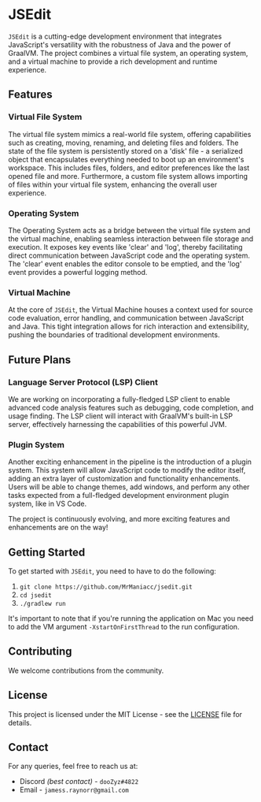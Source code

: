 # JSEdit

`JSEdit` is a cutting-edge development environment that integrates JavaScript's versatility with the robustness of Java
and the power of GraalVM. The project combines a virtual file system, an operating system, and a virtual machine to
provide a rich development and runtime experience.

## Features

### Virtual File System

The virtual file system mimics a real-world file system, offering capabilities such as creating, moving, renaming, and
deleting files and folders. The state of the file system is persistently stored on a 'disk' file - a serialized object
that encapsulates everything needed to boot up an environment's workspace. This includes files, folders, and editor
preferences like the last opened file and more. Furthermore, a custom file system allows importing of files within your
virtual file system, enhancing the overall user experience.

### Operating System

The Operating System acts as a bridge between the virtual file system and the virtual machine, enabling seamless
interaction between file storage and execution. It exposes key events like 'clear' and 'log', thereby facilitating
direct communication between JavaScript code and the operating system. The 'clear' event enables the editor console to
be emptied, and the 'log' event provides a powerful logging method.

### Virtual Machine

At the core of `JSEdit`, the Virtual Machine houses a context used for source code evaluation, error handling, and
communication between JavaScript and Java. This tight integration allows for rich interaction and extensibility, pushing
the boundaries of traditional development environments.

## Future Plans

### Language Server Protocol (LSP) Client

We are working on incorporating a fully-fledged LSP client to enable advanced code analysis features such as debugging,
code completion, and usage finding. The LSP client will interact with GraalVM's built-in LSP server, effectively
harnessing the capabilities of this powerful JVM.

### Plugin System

Another exciting enhancement in the pipeline is the introduction of a plugin system. This system will allow JavaScript
code to modify the editor itself, adding an extra layer of customization and functionality enhancements. Users will be
able to change themes, add windows, and perform any other tasks expected from a full-fledged development environment
plugin system, like in VS Code.

The project is continuously evolving, and more exciting features and enhancements are on the way!

## Getting Started

To get started with `JSEdit`, you need to have to do the following:

1. ```git clone https://github.com/MrManiacc/jsedit.git```
2. ```cd jsedit```
3. ```./gradlew run```

It's important to note that if you're running the application on Mac you need to add the VM
argument ```-XstartOnFirstThread``` to the run configuration.

## Contributing

We welcome contributions from the community.

## License

This project is licensed under the MIT License - see the [LICENSE](LICENSE) file for details.

## Contact

For any queries, feel free to reach us at:

- Discord *(best contact)* - `dooZyz#4822`
- Email - `jamess.raynorr@gmail.com`

